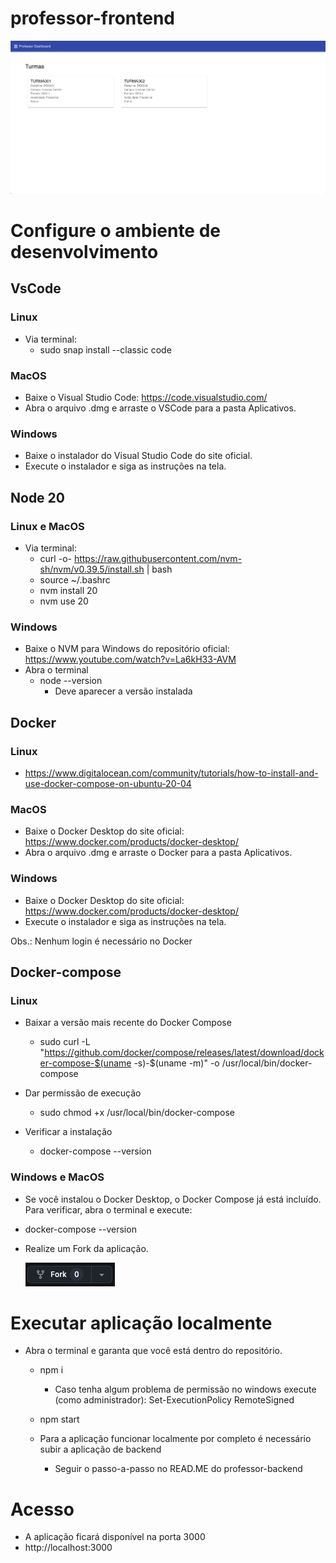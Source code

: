 # professor-frontend

![alt text](image-1.png)

# Configure o ambiente de desenvolvimento

## VsCode

### Linux 
- Via terminal:
  - sudo snap install --classic code

### MacOS
- Baixe o Visual Studio Code: https://code.visualstudio.com/
- Abra o arquivo .dmg e arraste o VSCode para a pasta Aplicativos.

### Windows
- Baixe o instalador do Visual Studio Code do site oficial.
- Execute o instalador e siga as instruções na tela.

## Node 20

### Linux e MacOS
- Via terminal:
  - curl -o- https://raw.githubusercontent.com/nvm-sh/nvm/v0.39.5/install.sh | bash
  - source ~/.bashrc
  - nvm install 20
  - nvm use 20

### Windows
- Baixe o NVM para Windows do repositório oficial: https://www.youtube.com/watch?v=La6kH33-AVM
- Abra o terminal
  - node --version
    - Deve aparecer a versão instalada

 ## Docker

 ### Linux
 - https://www.digitalocean.com/community/tutorials/how-to-install-and-use-docker-compose-on-ubuntu-20-04

 ### MacOS
 - Baixe o Docker Desktop do site oficial: https://www.docker.com/products/docker-desktop/
 - Abra o arquivo .dmg e arraste o Docker para a pasta Aplicativos.

 ### Windows
 - Baixe o Docker Desktop do site oficial: https://www.docker.com/products/docker-desktop/
 - Execute o instalador e siga as instruções na tela.

 Obs.: Nenhum login é necessário no Docker

  ## Docker-compose

  ### Linux
  - Baixar a versão mais recente do Docker Compose
    - sudo curl -L "https://github.com/docker/compose/releases/latest/download/docker-compose-$(uname -s)-$(uname -m)" -o /usr/local/bin/docker-compose

  - Dar permissão de execução
    - sudo chmod +x /usr/local/bin/docker-compose

  - Verificar a instalação
    - docker-compose --version

  ### Windows e MacOS
  - Se você instalou o Docker Desktop, o Docker Compose já está incluído. Para verificar, abra o terminal e execute:
  - docker-compose --version


- Realize um Fork da aplicação.

   ![alt text](image.png)

# Executar aplicação localmente
- Abra o terminal e garanta que você está dentro do repositório.
  - npm i
    - Caso tenha algum problema de permissão no windows execute (como administrador): Set-ExecutionPolicy RemoteSigned 
  - npm start

  - Para a aplicação funcionar localmente por completo é necessário subir a aplicação de backend
    - Seguir o passo-a-passo no READ.ME do professor-backend

# Acesso
- A aplicação ficará disponível na porta 3000
- http://localhost:3000

